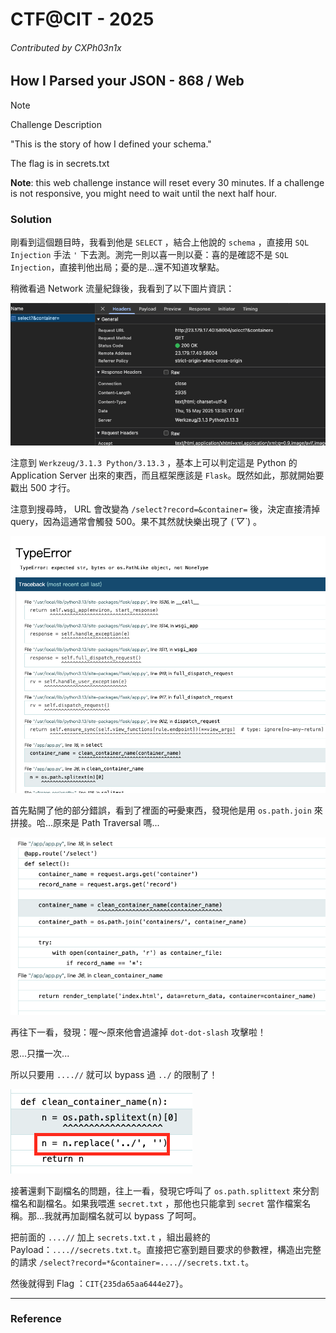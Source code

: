 # CTF@CIT - 2025
###### Contributed by CXPh03n1x

## How I Parsed your JSON - 868 / Web

> [!NOTE]
> 
> Challenge Description
> 
> "This is the story of how I defined your schema."
> 
> The flag is in secrets.txt
> 
> **Note**: this web challenge instance will reset every 30 minutes. If a challenge is not responsive, you might need to wait until the next half hour.

### Solution

剛看到這個題目時，我看到他是 `SELECT` ，結合上他說的 `schema` ，直接用 `SQL Injection` 手法 `'` 下去測。測完一則以喜一則以憂：喜的是確認不是 `SQL Injection`，直接判他出局；憂的是...還不知道攻擊點。

稍微看過 Network 流量紀錄後，我看到了以下圖片資訊：

![HTTP Packet](./http_packet.png)

注意到 `Werkzeug/3.1.3 Python/3.13.3` ，基本上可以判定這是 Python 的 Application Server 出來的東西，而且框架應該是 `Flask`。既然如此，那就開始要戳出 500 才行。

注意到搜尋時， URL 會改變為 `/select?record=&container=` 後，決定直接清掉 query，因為這通常會觸發 500。果不其然就快樂出現了 (*´▽`*) 。

![Error show](./error_show.png)

首先點開了他的部分錯誤，看到了裡面的~~可愛~~東西，發現他是用 `os.path.join` 來拼接。哈...原來是 Path Traversal 嗎...

![Target code](./target_code.png)

再往下一看，發現：喔～原來他會過濾掉 `dot-dot-slash` 攻擊啦！

恩...只擋一次...

所以只要用 `....//` 就可以 bypass 過 `../` 的限制了！

![Important Code](./important_code.png)

接著還剩下副檔名的問題，往上一看，發現它呼叫了 `os.path.splittext` 來分割檔名和副檔名。如果我喂進 `secret.txt` ，那他也只能拿到 `secret` 當作檔案名稱。那...我就再加副檔名就可以 bypass 了呵呵。

把前面的 `....//` 加上 `secrets.txt.t` ，組出最終的 Payload：`....//secrets.txt.t`。直接把它塞到題目要求的參數裡，構造出完整的請求 `/select?record=*&container=....//secrets.txt.t`。

然後就得到 Flag ：`CIT{235da65aa6444e27}`。

---
### Reference